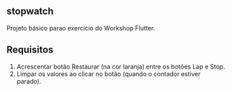 ## stopwatch

Projeto básico parao exercício do Workshop Flutter.

## Requisitos


1.  Acrescentar botão Restaurar (na cor laranja) entre os botões Lap e Stop.
2. Limpar os valores ao clicar no botão (quando o contador estiver parado).



